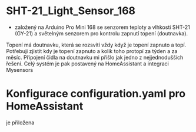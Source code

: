 # SHT-21_Light_Sensor_168
- založený na Arduino Pro Mini 168 se senzorem teploty a vlhkosti SHT-21 (GY-21) a světelným senzorem pro kontrolu zapnutí topení (doutnavka). 

Topení má doutnavku, která se rozsvítí vždy když je topení zapnuto a topí. Potřebuji zjistit kdy je topení zapnuto a kolik toho protopí za týden a za měsíc. 
Připojení čidla na doutnavku mi přišlo jak jedno z nejjednodušších řešení. Celý systém je pak postavený na HomeAssistant a integraci Mysensors


# Konfigurace configuration.yaml pro HomeAssistant
je přiložena
